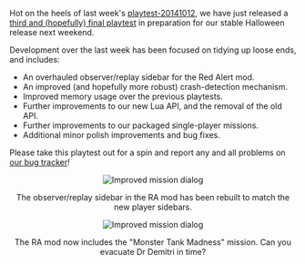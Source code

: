 Hot on the heels of last week's [playtest-20141012](/news/playtest-20141012), we have just released a [third and (hopefully) final playtest](/download) in preparation for our stable Halloween release next weekend.

Development over the last week has been focused on tidying up loose ends, and includes:

- An overhauled observer/replay sidebar for the Red Alert mod.
- An improved (and hopefully more robust) crash-detection mechanism.
- Improved memory usage over the previous playtests.
- Further improvements to our new Lua API, and the removal of the old API.
- Further improvements to our packaged single-player missions.
- Additional minor polish improvements and bug fixes.

Please take this playtest out for a spin and report any and all problems on [our bug tracker](http://bugs.openra.net)!

<div style="text-align:center" markdown="1">

![Improved mission dialog](/images/news/20141020-replays.png)

The observer/replay sidebar in the RA mod has been rebuilt to match the new player sidebars.

![Improved mission dialog](/images/news/20141020-monstertanks.png)

The RA mod now includes the "Monster Tank Madness" mission. Can you evacuate Dr Demitri in time?
</div>